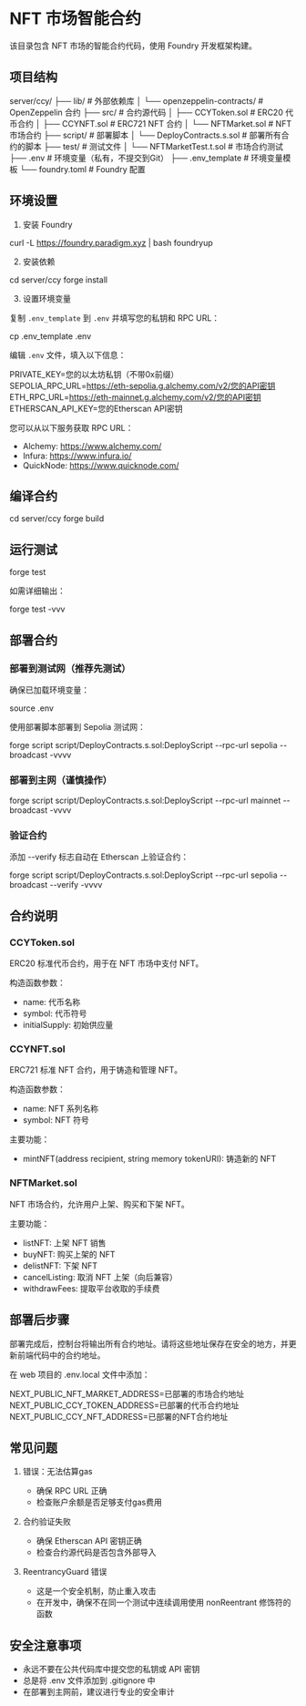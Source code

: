 # NFT 市场智能合约

该目录包含 NFT 市场的智能合约代码，使用 Foundry 开发框架构建。

## 项目结构

server/ccy/
├── lib/                    # 外部依赖库
│   └── openzeppelin-contracts/ # OpenZeppelin 合约
├── src/                    # 合约源代码
│   ├── CCYToken.sol        # ERC20 代币合约
│   ├── CCYNFT.sol          # ERC721 NFT 合约
│   └── NFTMarket.sol       # NFT 市场合约
├── script/                 # 部署脚本
│   └── DeployContracts.s.sol # 部署所有合约的脚本
├── test/                   # 测试文件
│   └── NFTMarketTest.t.sol # 市场合约测试
├── .env                    # 环境变量（私有，不提交到Git）
├── .env_template           # 环境变量模板
└── foundry.toml            # Foundry 配置

## 环境设置

1. 安装 Foundry

curl -L https://foundry.paradigm.xyz | bash
foundryup

2. 安装依赖

cd server/ccy
forge install

3. 设置环境变量

复制 `.env_template` 到 `.env` 并填写您的私钥和 RPC URL：

cp .env_template .env

编辑 `.env` 文件，填入以下信息：

PRIVATE_KEY=您的以太坊私钥（不带0x前缀）
SEPOLIA_RPC_URL=https://eth-sepolia.g.alchemy.com/v2/您的API密钥
ETH_RPC_URL=https://eth-mainnet.g.alchemy.com/v2/您的API密钥
ETHERSCAN_API_KEY=您的Etherscan API密钥

您可以从以下服务获取 RPC URL：
- Alchemy: https://www.alchemy.com/
- Infura: https://www.infura.io/
- QuickNode: https://www.quicknode.com/

## 编译合约

cd server/ccy
forge build

## 运行测试

forge test

如需详细输出：

forge test -vvv

## 部署合约

### 部署到测试网（推荐先测试）

确保已加载环境变量：

source .env

使用部署脚本部署到 Sepolia 测试网：

forge script script/DeployContracts.s.sol:DeployScript --rpc-url sepolia --broadcast -vvvv

### 部署到主网（谨慎操作）

forge script script/DeployContracts.s.sol:DeployScript --rpc-url mainnet --broadcast -vvvv

### 验证合约

添加 --verify 标志自动在 Etherscan 上验证合约：

forge script script/DeployContracts.s.sol:DeployScript --rpc-url sepolia --broadcast --verify -vvvv

## 合约说明

### CCYToken.sol

ERC20 标准代币合约，用于在 NFT 市场中支付 NFT。

构造函数参数：
- name: 代币名称
- symbol: 代币符号
- initialSupply: 初始供应量

### CCYNFT.sol

ERC721 标准 NFT 合约，用于铸造和管理 NFT。

构造函数参数：
- name: NFT 系列名称
- symbol: NFT 符号

主要功能：
- mintNFT(address recipient, string memory tokenURI): 铸造新的 NFT

### NFTMarket.sol

NFT 市场合约，允许用户上架、购买和下架 NFT。

主要功能：
- listNFT: 上架 NFT 销售
- buyNFT: 购买上架的 NFT
- delistNFT: 下架 NFT
- cancelListing: 取消 NFT 上架（向后兼容）
- withdrawFees: 提取平台收取的手续费

## 部署后步骤

部署完成后，控制台将输出所有合约地址。请将这些地址保存在安全的地方，并更新前端代码中的合约地址。

在 web 项目的 .env.local 文件中添加：

NEXT_PUBLIC_NFT_MARKET_ADDRESS=已部署的市场合约地址
NEXT_PUBLIC_CCY_TOKEN_ADDRESS=已部署的代币合约地址
NEXT_PUBLIC_CCY_NFT_ADDRESS=已部署的NFT合约地址

## 常见问题

1. 错误：无法估算gas
   - 确保 RPC URL 正确
   - 检查账户余额是否足够支付gas费用

2. 合约验证失败
   - 确保 Etherscan API 密钥正确
   - 检查合约源代码是否包含外部导入

3. ReentrancyGuard 错误
   - 这是一个安全机制，防止重入攻击
   - 在开发中，确保不在同一个测试中连续调用使用 nonReentrant 修饰符的函数

## 安全注意事项

- 永远不要在公共代码库中提交您的私钥或 API 密钥
- 总是将 .env 文件添加到 .gitignore 中
- 在部署到主网前，建议进行专业的安全审计 